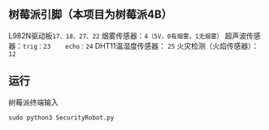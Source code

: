 ## 树莓派引脚（本项目为树莓派4B）

L982N驱动板`17、18、27、22`
烟雾传感器：`4（5V，0有烟雾，1无烟雾）`
超声波传感器：`trig：23    echo：24`
DHT11温湿度传感器： `25`
火灾检测（火焰传感器）：`12`

## 运行

树莓派终端输入

```shell
sudo python3 SecurityRobot.py
```

